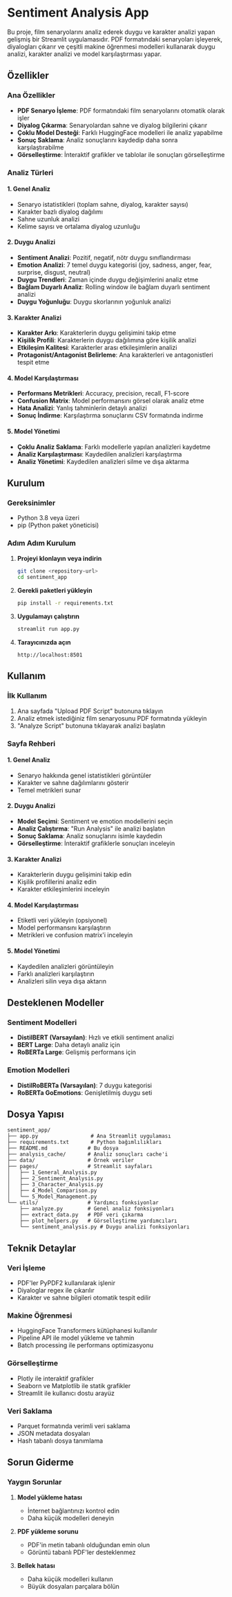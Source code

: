 # Sentiment Analysis App

Bu proje, film senaryolarını analiz ederek duygu ve karakter analizi yapan gelişmiş bir Streamlit uygulamasıdır. PDF formatındaki senaryoları işleyerek, diyalogları çıkarır ve çeşitli makine öğrenmesi modelleri kullanarak duygu analizi, karakter analizi ve model karşılaştırması yapar.

## Özellikler

### Ana Özellikler
- **PDF Senaryo İşleme**: PDF formatındaki film senaryolarını otomatik olarak işler
- **Diyalog Çıkarma**: Senaryolardan sahne ve diyalog bilgilerini çıkarır
- **Çoklu Model Desteği**: Farklı HuggingFace modelleri ile analiz yapabilme
- **Sonuç Saklama**: Analiz sonuçlarını kaydedip daha sonra karşılaştırabilme
- **Görselleştirme**: İnteraktif grafikler ve tablolar ile sonuçları görselleştirme

### Analiz Türleri

#### 1. Genel Analiz
- Senaryo istatistikleri (toplam sahne, diyalog, karakter sayısı)
- Karakter bazlı diyalog dağılımı
- Sahne uzunluk analizi
- Kelime sayısı ve ortalama diyalog uzunluğu

#### 2. Duygu Analizi
- **Sentiment Analizi**: Pozitif, negatif, nötr duygu sınıflandırması
- **Emotion Analizi**: 7 temel duygu kategorisi (joy, sadness, anger, fear, surprise, disgust, neutral)
- **Duygu Trendleri**: Zaman içinde duygu değişimlerini analiz etme
- **Bağlam Duyarlı Analiz**: Rolling window ile bağlam duyarlı sentiment analizi
- **Duygu Yoğunluğu**: Duygu skorlarının yoğunluk analizi

#### 3. Karakter Analizi
- **Karakter Arkı**: Karakterlerin duygu gelişimini takip etme
- **Kişilik Profili**: Karakterlerin duygu dağılımına göre kişilik analizi
- **Etkileşim Kalitesi**: Karakterler arası etkileşimlerin analizi
- **Protagonist/Antagonist Belirleme**: Ana karakterleri ve antagonistleri tespit etme

#### 4. Model Karşılaştırması
- **Performans Metrikleri**: Accuracy, precision, recall, F1-score
- **Confusion Matrix**: Model performansını görsel olarak analiz etme
- **Hata Analizi**: Yanlış tahminlerin detaylı analizi
- **Sonuç İndirme**: Karşılaştırma sonuçlarını CSV formatında indirme

#### 5. Model Yönetimi
- **Çoklu Analiz Saklama**: Farklı modellerle yapılan analizleri kaydetme
- **Analiz Karşılaştırması**: Kaydedilen analizleri karşılaştırma
- **Analiz Yönetimi**: Kaydedilen analizleri silme ve dışa aktarma

## Kurulum

### Gereksinimler
- Python 3.8 veya üzeri
- pip (Python paket yöneticisi)

### Adım Adım Kurulum

1. **Projeyi klonlayın veya indirin**
   ```bash
   git clone <repository-url>
   cd sentiment_app
   ```

2. **Gerekli paketleri yükleyin**
   ```bash
   pip install -r requirements.txt
   ```

3. **Uygulamayı çalıştırın**
   ```bash
   streamlit run app.py
   ```

4. **Tarayıcınızda açın**
   ```
   http://localhost:8501
   ```

## Kullanım

### İlk Kullanım
1. Ana sayfada "Upload PDF Script" butonuna tıklayın
2. Analiz etmek istediğiniz film senaryosunu PDF formatında yükleyin
3. "Analyze Script" butonuna tıklayarak analizi başlatın

### Sayfa Rehberi

#### 1. Genel Analiz
- Senaryo hakkında genel istatistikleri görüntüler
- Karakter ve sahne dağılımlarını gösterir
- Temel metrikleri sunar

#### 2. Duygu Analizi
- **Model Seçimi**: Sentiment ve emotion modellerini seçin
- **Analiz Çalıştırma**: "Run Analysis" ile analizi başlatın
- **Sonuç Saklama**: Analiz sonuçlarını isimle kaydedin
- **Görselleştirme**: İnteraktif grafiklerle sonuçları inceleyin

#### 3. Karakter Analizi
- Karakterlerin duygu gelişimini takip edin
- Kişilik profillerini analiz edin
- Karakter etkileşimlerini inceleyin

#### 4. Model Karşılaştırması
- Etiketli veri yükleyin (opsiyonel)
- Model performansını karşılaştırın
- Metrikleri ve confusion matrix'i inceleyin

#### 5. Model Yönetimi
- Kaydedilen analizleri görüntüleyin
- Farklı analizleri karşılaştırın
- Analizleri silin veya dışa aktarın

## Desteklenen Modeller

### Sentiment Modelleri
- **DistilBERT (Varsayılan)**: Hızlı ve etkili sentiment analizi
- **BERT Large**: Daha detaylı analiz için
- **RoBERTa Large**: Gelişmiş performans için

### Emotion Modelleri
- **DistilRoBERTa (Varsayılan)**: 7 duygu kategorisi
- **RoBERTa GoEmotions**: Genişletilmiş duygu seti

## Dosya Yapısı

```
sentiment_app/
├── app.py                 # Ana Streamlit uygulaması
├── requirements.txt       # Python bağımlılıkları
├── README.md             # Bu dosya
├── analysis_cache/       # Analiz sonuçları cache'i
├── data/                 # Örnek veriler
├── pages/                # Streamlit sayfaları
│   ├── 1_General_Analysis.py
│   ├── 2_Sentiment_Analysis.py
│   ├── 3_Character_Analysis.py
│   ├── 4_Model_Comparison.py
│   └── 5_Model_Management.py
└── utils/                # Yardımcı fonksiyonlar
    ├── analyze.py        # Genel analiz fonksiyonları
    ├── extract_data.py   # PDF veri çıkarma
    ├── plot_helpers.py   # Görselleştirme yardımcıları
    └── sentiment_analysis.py # Duygu analizi fonksiyonları
```

## Teknik Detaylar

### Veri İşleme
- PDF'ler PyPDF2 kullanılarak işlenir
- Diyaloglar regex ile çıkarılır
- Karakter ve sahne bilgileri otomatik tespit edilir

### Makine Öğrenmesi
- HuggingFace Transformers kütüphanesi kullanılır
- Pipeline API ile model yükleme ve tahmin
- Batch processing ile performans optimizasyonu

### Görselleştirme
- Plotly ile interaktif grafikler
- Seaborn ve Matplotlib ile statik grafikler
- Streamlit ile kullanıcı dostu arayüz

### Veri Saklama
- Parquet formatında verimli veri saklama
- JSON metadata dosyaları
- Hash tabanlı dosya tanımlama

## Sorun Giderme

### Yaygın Sorunlar

1. **Model yükleme hatası**
   - İnternet bağlantınızı kontrol edin
   - Daha küçük modelleri deneyin

2. **PDF yükleme sorunu**
   - PDF'in metin tabanlı olduğundan emin olun
   - Görüntü tabanlı PDF'ler desteklenmez

3. **Bellek hatası**
   - Daha küçük modelleri kullanın
   - Büyük dosyaları parçalara bölün

